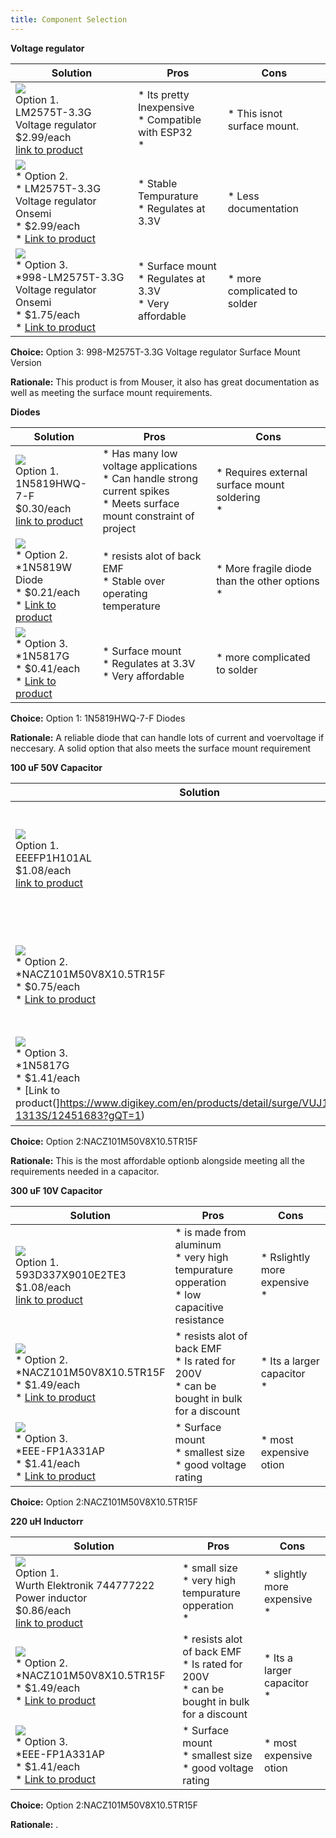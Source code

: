 ```yaml
---
title: Component Selection
---
```




**Voltage regulator**

| **Solution**                                                                                                                                                                                      | **Pros**                                                                                                                                    | **Cons**                                                                                            |
| ------------------------------------------------------------------------------------------------------------------------------------------------------------------------------------------------- | ------------------------------------------------------------------------------------------------------------------------------------------- | --------------------------------------------------------------------------------------------------- |
| ![](image1.png)<br>Option 1.<br> LM2575T-3.3G Voltage regulator<br>$2.99/each<br>[link to product](https://www.digikey.com/en/products/detail/onsemi/LM2575T-3-3G/1476700)                 | \* Its pretty Inexpensive<br>\* Compatible with ESP32<br>\*                                                                                           | \* This isnot surface mount. |
| ![](image3.png)<br>\* Option 2. <br>\* LM2575T-3.3G Voltage regulator Onsemi <br>\* $2.99/each <br>\* [Link to product](https://www.mouser.com/ProductDetail/onsemi/LM2575T-3.3G?qs=2OtswVQKCOGI3KWqs9UK2g%3D%3D&srsltid=AfmBOortntqRKRikqDGAmiPXAOOyckybAR0vXEoz6tZxH8LwnRsjO0iy) | \* Stable Tempurature <br>\* Regulates at 3.3V <br>  | \* Less documentation <br>                                                       |
| ![](image3.png)<br>\* Option 3. <br>\*998-LM2575T-3.3G Voltage regulator Onsemi <br>\* $1.75/each <br>\* [Link to product](https://www.mouser.com/ProductDetail/Microchip-Technology/LM2575-33WU?qs=kh6iOki%2FeLFl2EB4QdXuKA%3D%3D&utm_id=8790913657&gad_source=1&gclid=CjwKCAiA74G9BhAEEiwA8kNfpSM8OPXtxbaCHgvZc1sHfrbZeLMksdtZdrtF3OnQCLQ7SpuZGOPnvhoC3ikQAvD_BwE) | \* Surface mount<br>\* Regulates at 3.3V <br>\* Very affordable <br> | \* more complicated to solder <br>                                                       |


**Choice:** Option 3: 998-M2575T-3.3G Voltage regulator Surface Mount Version

**Rationale:** This product is from Mouser, it also has great documentation as well as meeting the surface mount requirements.



**Diodes**

| **Solution**                                                                                                                                                                                      | **Pros**                                                                                                                                    | **Cons**                                                                                            |
| ------------------------------------------------------------------------------------------------------------------------------------------------------------------------------------------------- | ------------------------------------------------------------------------------------------------------------------------------------------- | --------------------------------------------------------------------------------------------------- |
| ![](image1.png)<br>Option 1.<br> 1N5819HWQ-7-F<br>$0.30/each<br>[link to product](https://www.digikey.com/en/products/detail/diodes-incorporated/1N5819HWQ-7-F/10294862)                 | \* Has many low voltage applications<br>\* Can handle strong current spikes<br>\* Meets surface mount constraint of project                                               | \* Requires external surface mount soldering<br>\* |
| ![](image3.png)<br>\* Option 2. <br>\*1N5819W Diode <br>\* $0.21/each <br>\* [Link to product](https://www.digikey.com.br/en/products/detail/smc-diode-solutions/1N5819W/15964237?gQT=2) | \* resists alot of back EMF <br>\* Stable over operating temperature <br>  | * More fragile diode than the other options <br>\* 
| ![](image3.png)<br>\* Option 3. <br>\*1N5817G<br>\* $0.41/each <br>\* [Link to product](https://www.digikey.com/en/products/detail/onsemi/1N5817G/1474208?gQT=2) | \* Surface mount<br>\* Regulates at 3.3V <br>\* Very affordable <br> | \* more complicated to solder <br>                                                       ||

**Choice:** Option 1: 1N5819HWQ-7-F Diodes

**Rationale:** A reliable diode that can handle lots of current and voervoltage if neccesary. A solid option that also meets the surface mount requirement



**100 uF 50V Capacitor**

| **Solution**                                                                                                                                                                                      | **Pros**                                                                                                                                    | **Cons**                                                                                            |
| ------------------------------------------------------------------------------------------------------------------------------------------------------------------------------------------------- | ------------------------------------------------------------------------------------------------------------------------------------------- | --------------------------------------------------------------------------------------------------- |
| ![](image1.png)<br>Option 1.<br> EEEFP1H101AL<br>$1.08/each<br>[link to product]((https://www.newark.com/panasonic/eee-fp1h101al/cap-100uf-50v-alu-elec-smd/dp/77AH6958?gQT=1))                 | \* is made from aluminum<br>\* very high tempurature opperation<br>\* low capacitive resistance                                              | \* slightly more expensive<br>\* |
| ![](image3.png)<br>\* Option 2. <br>\*NACZ101M50V8X10.5TR15F <br>\* $0.75/each <br>\* [Link to product](https://www.digikey.com/en/products/detail/nic-components-corp/NACZ101M50V8X10.5TR15F/22237846?gclsrc=aw.ds&&utm_adgroup=&utm_source=google&utm_medium=cpc&utm_campaign=Pmax_Shopping_DK%2B%20Supplier_GEM%20Suppliers&utm_term=&utm_content=&utm_id=go_cmp-20940607809_adg-_ad-__dev-c_ext-_prd-22237846_sig-Cj0KCQiA-5a9BhCBARIsACwMkJ6SoxjzmShiHYpyNLZBKTV90kZgzpwd-frZ5nXwgLEiKssFXpOCy5caApXMEALw_wcB&gad_source=4&gclid=Cj0KCQiA-5a9BhCBARIsACwMkJ6SoxjzmShiHYpyNLZBKTV90kZgzpwd-frZ5nXwgLEiKssFXpOCy5caApXMEALw_wcB&gclsrc=aw.ds) | \* resists alot of back EMF <br>\* Is rated for 200V <br> \* can be bought in bulk for a discount| * Its a larger capacitor <br>\* 
| ![](image3.png)<br>\* Option 3. <br>\*1N5817G<br>\* $1.41/each <br>\* [Link to product(]https://www.digikey.com/en/products/detail/surge/VUJ101M1HTR-1313S/12451683?gQT=1) | \* Surface mount<br>\* smallest size <br>\* good voltage rating <br> | \* most expensive option <br>                                                       ||

**Choice:** Option 2:NACZ101M50V8X10.5TR15F

**Rationale:** This is the most affordable optionb alongside meeting all the requirements needed in a capacitor.




**300 uF 10V Capacitor**

| **Solution**                                                                                                                                                                                      | **Pros**                                                                                                                                    | **Cons**                                                                                            |
| ------------------------------------------------------------------------------------------------------------------------------------------------------------------------------------------------- | ------------------------------------------------------------------------------------------------------------------------------------------- | --------------------------------------------------------------------------------------------------- |
| ![](image1.png)<br>Option 1.<br> 593D337X9010E2TE3<br>$1.08/each<br>[link to product](https://www.mouser.com/ProductDetail/Vishay-Sprague/593D337X9010E2TE3?qs=sGAEpiMZZMsh%252B1woXyUXjwCXIFHUiAeHSeSfpcvZBjg%3D)                 | \* is made from aluminum<br>\* very high tempurature opperation<br>\* low capacitive resistance                                              | \* Rslightly more expensive<br>\* |
| ![](image3.png)<br>\* Option 2. <br>\*NACZ101M50V8X10.5TR15F <br>\* $1.49/each <br>\* [Link to product](https://www.elliottelectronicsupply.com/surface-mount-smt-electrolytic-capacitors.html?gQT=1) | \* resists alot of back EMF <br>\* Is rated for 200V <br> \* can be bought in bulk for a discount| * Its a larger capacitor <br>\* 
| ![](image3.png)<br>\* Option 3. <br>\*EEE-FP1A331AP<br>\* $1.41/each <br>\* [Link to product](https://www.digikey.com/en/products/detail/panasonic-electronic-components/EEE-FP1A331AP/1701024?gQT=1) | \* Surface mount<br>\* smallest size <br>\* good voltage rating <br> | \* most expensive otion <br>                                                       ||

**Choice:** Option 2:NACZ101M50V8X10.5TR15F





**220 uH Inductorr**

| **Solution**                                                                                                                                                                                      | **Pros**                                                                                                                                    | **Cons**                                                                                            |
| ------------------------------------------------------------------------------------------------------------------------------------------------------------------------------------------------- | ------------------------------------------------------------------------------------------------------------------------------------------- | --------------------------------------------------------------------------------------------------- |
| ![](image1.png)<br>Option 1.<br> Wurth Elektronik 744777222 Power inductor<br>$0.86/each<br>[link to product](https://us.rs-online.com/product/wurth-elektronik/744777222/70996735/?srsltid=AfmBOoplbC9HlsIm1DVj5emG3Z0cCukz7l6xsVKoGYbzKiF8KqjWqO827kQ&gQT=1)                 | \* small size <br>\* very high tempurature opperation<br>\*                                              | \* slightly more expensive<br>\* |
| ![](image3.png)<br>\* Option 2. <br>\*NACZ101M50V8X10.5TR15F <br>\* $1.49/each <br>\* [Link to product](https://www.elliottelectronicsupply.com/surface-mount-smt-electrolytic-capacitors.html?gQT=1) | \* resists alot of back EMF <br>\* Is rated for 200V <br> \* can be bought in bulk for a discount| * Its a larger capacitor <br>\* 
| ![](image3.png)<br>\* Option 3. <br>\*EEE-FP1A331AP<br>\* $1.41/each <br>\* [Link to product](https://www.digikey.com/en/products/detail/panasonic-electronic-components/EEE-FP1A331AP/1701024?gQT=1) | \* Surface mount<br>\* smallest size <br>\* good voltage rating <br> | \* most expensive otion <br>                                                       ||

**Choice:** Option 2:NACZ101M50V8X10.5TR15F

**Rationale:** .


